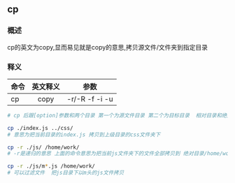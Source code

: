 ## cp

### 概述
cp的英文为copy,显而易见就是copy的意思,拷贝源文件/文件夹到指定目录

### 释义

| 命令 | 英文释义 |   参数  |
| :---  |   :---:    |   :---:   |
| cp | copy | -r/-R -f -i -u  |

```bash
# cp 后跟[option]参数和两个目录 第一个为源文件目录 第二个为目标目录  相对目录和绝对目录都可以

cp ./index.js ../css/
# 意思为把当前目录的index.js 拷贝到上级目录的css文件夹下

cp -r ./js/ /home/work/
# -r是递归的意思 上面的命令意思为把当前js文件夹下的文件全部拷贝到 绝对目录/home/work目录下

cp -r ./js/m*.js /home/work/
# 可以过滤文件  把js目录下以m头的js文件拷贝
```

